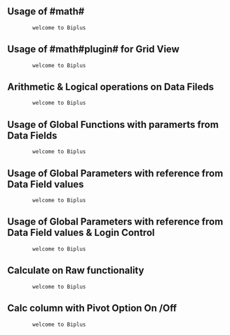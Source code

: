 ## Usage of #math# 

            welcome to Biplus

## Usage of #math#plugin# for Grid View

            welcome to Biplus


## Arithmetic & Logical operations on Data Fileds

            welcome to Biplus


## Usage of Global Functions with paramerts from Data Fields

            welcome to Biplus


## Usage of Global Parameters with reference from Data Field values

            welcome to Biplus


## Usage of Global Parameters with reference from Data Field values & Login Control

            welcome to Biplus


## Calculate on Raw functionality

            welcome to Biplus
 

## Calc column with Pivot Option On /Off

            welcome to Biplus

